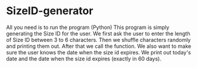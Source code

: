 # SizeID-generator

All you need is to run the program (Python)
This program is simply generating the Size ID for the user. 
We first ask the user to enter the length of Size ID between 3 to 6 characters. 
Then we shuffle characters randomly and printing them out. 
After that we call the function. 
We also want to make sure the user knows the date when the size id expires. We print out today's date and the date when the size id expires (exactly in 60 days). 
